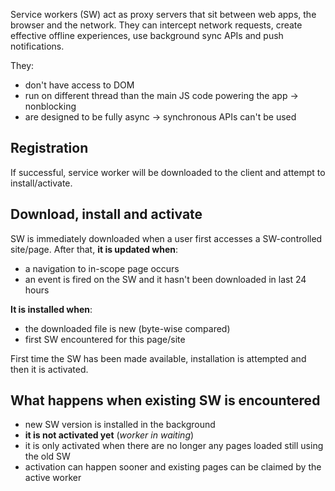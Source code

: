 Service workers (SW) act as proxy servers that sit between web apps, the browser and the network. They can intercept network requests, create effective offline experiences, use background sync APIs and push notifications.

They:
- don't have access to DOM
- run on different thread than the main JS code powering the app -> nonblocking
- are designed to be fully async -> synchronous APIs can't be used

## Registration
If successful, service worker will be downloaded to the client and attempt to install/activate.

## Download, install and activate
SW is immediately downloaded when a user first accesses a SW-controlled site/page. After that, **it is updated when**:
- a navigation to in-scope page occurs
- an event is fired on the SW and it hasn't been downloaded in last 24 hours

**It is installed when**:
- the downloaded file is new (byte-wise compared)
- first SW encountered for this page/site

First time the SW has been made available, installation is attempted and then it is activated.

## What happens when existing SW is encountered
- new SW version is installed in the background
- **it is not activated yet** (*worker in waiting*)
- it is only activated when there are no longer any pages loaded still using the old SW
- activation can happen sooner and existing pages can be claimed by the active worker